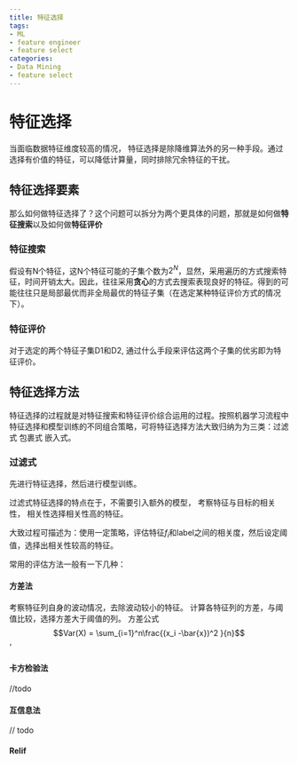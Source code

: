 ```yaml
---
title: 特征选择
tags:
- ML
- feature engineer
- feature select
categories:
- Data Mining
- feature select
---
```

# 特征选择

当面临数据特征维度较高的情况， 特征选择是除降维算法外的另一种手段。通过选择有价值的特征，可以降低计算量，同时排除冗余特征的干扰。

## 特征选择要素
那么如何做特征选择了？这个问题可以拆分为两个更具体的问题，那就是如何做**特征搜索**以及如何做**特征评价**

### 特征搜索

假设有N个特征，这N个特征可能的子集个数为$2^N$，显然，采用遍历的方式搜索特征，时间开销太大。因此，往往采用**贪心**的方式去搜索表现良好的特征。得到的可能往往只是局部最优而非全局最优的特征子集（在选定某种特征评价方式的情况下）。

### 特征评价

对于选定的两个特征子集D1和D2, 通过什么手段来评估这两个子集的优劣即为特征评价。


## 特征选择方法
特征选择的过程就是对特征搜索和特征评价综合运用的过程。按照机器学习流程中特征选择和模型训练的不同组合策略，可将特征选择方法大致归纳为为三类：过滤式 包裹式 嵌入式。

### 过滤式

先进行特征选择，然后进行模型训练。

过滤式特征选择的特点在于，不需要引入额外的模型， 考察特征与目标的相关性， 相关性选择相关性高的特征。

大致过程可描述为：使用一定策略，评估特征$f_i$和label之间的相关度，然后设定阈值，选择出相关性较高的特征。

常用的评估方法一般有一下几种：

#### 方差法

考察特征列自身的波动情况，去除波动较小的特征。
计算各特征列的方差，与阈值比较，选择方差大于阈值的列。
方差公式 $$Var(X) = \sum_{i=1}^n\frac{(x_i -\bar{x})^2 }{n}$$‘

#### 卡方检验法

//todo

#### 互信息法

// todo

#### Relif



